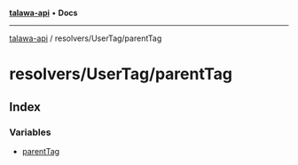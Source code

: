 [**talawa-api**](../../../README.md) • **Docs**

***

[talawa-api](../../../modules.md) / resolvers/UserTag/parentTag

# resolvers/UserTag/parentTag

## Index

### Variables

- [parentTag](variables/parentTag.md)

